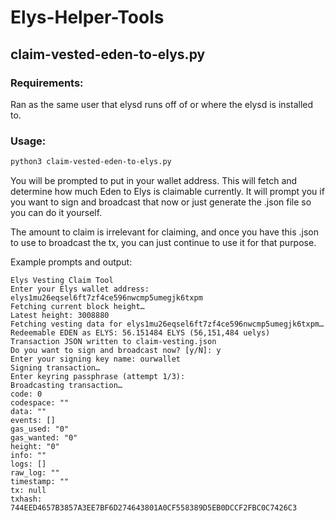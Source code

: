 # Elys-Helper-Tools
## claim-vested-eden-to-elys.py
### Requirements:
Ran as the same user that elysd runs off of or where the elysd is installed to.

### Usage:
```bash
python3 claim-vested-eden-to-elys.py
```
You will be prompted to put in your wallet address.  This will fetch and determine how much Eden to Elys is claimable currently.  It will prompt you if you want to sign and broadcast that now or just generate the .json file so you can do it yourself.

The amount to claim is irrelevant for claiming, and once you have this .json to use to broadcast the tx, you can just continue to use it for that purpose.

Example prompts and output:
```
Elys Vesting Claim Tool
Enter your Elys wallet address: elys1mu26eqsel6ft7zf4ce596nwcmp5umegjk6txpm
Fetching current block height…
Latest height: 3008880
Fetching vesting data for elys1mu26eqsel6ft7zf4ce596nwcmp5umegjk6txpm…
Redeemable EDEN as ELYS: 56.151484 ELYS (56,151,484 uelys)
Transaction JSON written to claim-vesting.json
Do you want to sign and broadcast now? [y/N]: y
Enter your signing key name: ourwallet
Signing transaction…
Enter keyring passphrase (attempt 1/3):
Broadcasting transaction…
code: 0
codespace: ""
data: ""
events: []
gas_used: "0"
gas_wanted: "0"
height: "0"
info: ""
logs: []
raw_log: ""
timestamp: ""
tx: null
txhash: 744EED4657B3857A3EE7BF6D274643801A0CF558389D5EB0DCCF2FBC0C7426C3
```
